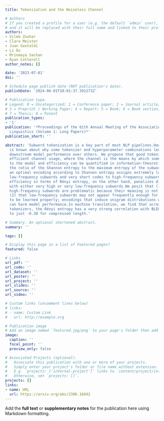```yaml
---
title: Tokenization and the Noiseless Channel

# Authors
# If you created a profile for a user (e.g. the default `admin` user), write the username (folder name) here
# and it will be replaced with their full name and linked to their profile.
authors:
- Vilém Zouhar
- Clara Meister
- Juan Gastaldi
- Li Du
- Mrinmaya Sachan
- Ryan Cotterell
author_notes: []

date: '2023-07-01'
doi: ''

# Schedule page publish date (NOT publication's date).
publishDate: '2024-06-01T10:01:37.391273Z'

# Publication type.
# Legend: 0 = Uncategorized; 1 = Conference paper; 2 = Journal article;
# 3 = Preprint / Working Paper; 4 = Report; 5 = Book; 6 = Book section;
# 7 = Thesis; 8 = Patent
publication_types:
- '1'
publication: '*Proceedings of the 61th Annual Meeting of the Association for Computational
  Linguistics (Volume 1: Long Papers)*'
publication_short: ''

abstract: 'Subword tokenization is a key part of most NLP pipelines.However, little
  is known about why some tokenizer and hyperparameter combinations lead to improved
  downstream model performance over others. We propose that good tokenizers lead to
  efficient channel usage, where the channel is the means by which some input is conveyed
  to the model and efficiency can be quantified in information-theoretic terms as
  the ratio of the Shannon entropy to the maximum entropy of the subword distribution.Nevertheless,
  an optimal encoding according to Shannon entropy assigns extremely long codes to
  low-frequency subwords and very short codes to high-frequency subwords.Defining
  efficiency in terms of Rényi entropy, on the other hand, penalizes distributions
  with either very high or very low-frequency subwords.We posit that (1) extremely
  high-frequency subwords are problematic because their meaning is not distinct and
  (2) that low-frequency subwords may not appear frequently enough for their meaning
  to be learned properly; encodings that induce unigram distributions with either
  can harm model performance.In machine translation, we find that across multiple
  tokenizers, the Rényi entropy has a very strong correlation with BLEU: 0.82 in comparison
  to just -0.30 for compressed length.'

# Summary. An optional shortened abstract.
summary: ''

tags: []

# Display this page in a list of Featured pages?
featured: false

# Links
url_pdf: ''
url_code: ''
url_dataset: ''
url_poster: ''
url_project: ''
url_slides: ''
url_source: ''
url_video: ''

# Custom links (uncomment lines below)
# links:
# - name: Custom Link
#   url: http://example.org

# Publication image
# Add an image named `featured.jpg/png` to your page's folder then add a caption below.
image:
  caption: ''
  focal_point: ''
  preview_only: false

# Associated Projects (optional).
#   Associate this publication with one or more of your projects.
#   Simply enter your project's folder or file name without extension.
#   E.g. `projects: ['internal-project']` links to `content/project/internal-project/index.md`.
#   Otherwise, set `projects: []`.
projects: []
links:
- name: URL
  url: https://arxiv.org/abs/2306.16842
---
```


Add the **full text** or **supplementary notes** for the publication here using Markdown formatting.
